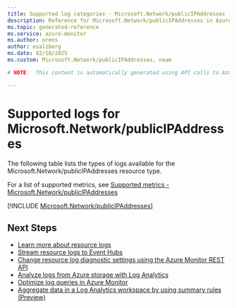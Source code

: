 ```yaml
---
title: Supported log categories - Microsoft.Network/publicIPAddresses
description: Reference for Microsoft.Network/publicIPAddresses in Azure Monitor Logs.
ms.topic: generated-reference
ms.service: azure-monitor
ms.author: orens
author: osalzberg
ms.date: 02/18/2025
ms.custom: Microsoft.Network/publicIPAddresses, naam

# NOTE:  This content is automatically generated using API calls to Azure. Any edits made on these files will be overwritten in the next run of the script. 

---
```





# Supported logs for Microsoft.Network/publicIPAddresses  
The following table lists the types of logs available for the Microsoft.Network/publicIPAddresses resource type.
  
  
  
For a list of supported metrics, see [Supported metrics - Microsoft.Network/publicIPAddresses](../supported-metrics/microsoft-network-publicipaddresses-metrics.md)  
  

  
[!INCLUDE [Microsoft.Network/publicIPAddresses](~/reusable-content/ce-skilling/azure/includes/azure-monitor/reference/logs/microsoft-network-publicipaddresses-logs-include.md)]  
  

## Next Steps

* [Learn more about resource logs](/azure/azure-monitor/essentials/platform-logs-overview)
* [Stream resource logs to Event Hubs](/azure/azure-monitor/essentials/resource-logs#send-to-azure-event-hubs)
* [Change resource log diagnostic settings using the Azure Monitor REST API](/rest/api/monitor/diagnosticsettings)
* [Analyze logs from Azure storage with Log Analytics](/azure/azure-monitor/essentials/resource-logs#send-to-log-analytics-workspace)
* [Optimize log queries in Azure Monitor](/azure/azure-monitor/logs/query-optimization)
* [Aggregate data in a Log Analytics workspace by using summary rules (Preview)](/azure/azure-monitor/logs/summary-rules)